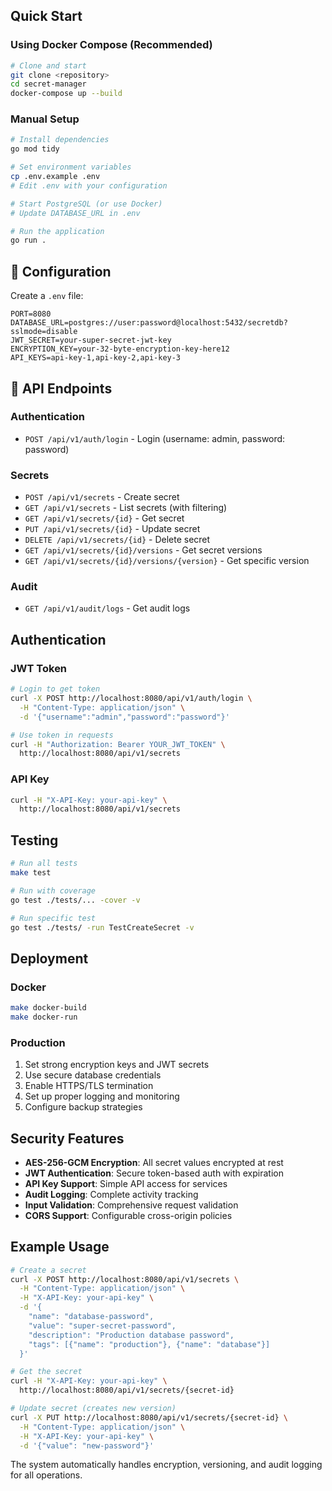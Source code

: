 


##  Quick Start

### Using Docker Compose (Recommended)

```bash
# Clone and start
git clone <repository>
cd secret-manager
docker-compose up --build
```

### Manual Setup

```bash
# Install dependencies
go mod tidy

# Set environment variables
cp .env.example .env
# Edit .env with your configuration

# Start PostgreSQL (or use Docker)
# Update DATABASE_URL in .env

# Run the application
go run .
```

## 🔧 Configuration

Create a `.env` file:

```env
PORT=8080
DATABASE_URL=postgres://user:password@localhost:5432/secretdb?sslmode=disable
JWT_SECRET=your-super-secret-jwt-key
ENCRYPTION_KEY=your-32-byte-encryption-key-here12
API_KEYS=api-key-1,api-key-2,api-key-3
```

## 📡 API Endpoints

### Authentication
- `POST /api/v1/auth/login` - Login (username: admin, password: password)

### Secrets
- `POST /api/v1/secrets` - Create secret
- `GET /api/v1/secrets` - List secrets (with filtering)
- `GET /api/v1/secrets/{id}` - Get secret
- `PUT /api/v1/secrets/{id}` - Update secret
- `DELETE /api/v1/secrets/{id}` - Delete secret
- `GET /api/v1/secrets/{id}/versions` - Get secret versions
- `GET /api/v1/secrets/{id}/versions/{version}` - Get specific version

### Audit
- `GET /api/v1/audit/logs` - Get audit logs

##  Authentication

### JWT Token
```bash
# Login to get token
curl -X POST http://localhost:8080/api/v1/auth/login \
  -H "Content-Type: application/json" \
  -d '{"username":"admin","password":"password"}'

# Use token in requests
curl -H "Authorization: Bearer YOUR_JWT_TOKEN" \
  http://localhost:8080/api/v1/secrets
```

### API Key
```bash
curl -H "X-API-Key: your-api-key" \
  http://localhost:8080/api/v1/secrets
```

##  Testing

```bash
# Run all tests
make test

# Run with coverage
go test ./tests/... -cover -v

# Run specific test
go test ./tests/ -run TestCreateSecret -v
```

##  Deployment

### Docker
```bash
make docker-build
make docker-run
```

### Production
1. Set strong encryption keys and JWT secrets
2. Use secure database credentials
3. Enable HTTPS/TLS termination
4. Set up proper logging and monitoring
5. Configure backup strategies


##  Security Features

- **AES-256-GCM Encryption**: All secret values encrypted at rest
- **JWT Authentication**: Secure token-based auth with expiration
- **API Key Support**: Simple API access for services
- **Audit Logging**: Complete activity tracking
- **Input Validation**: Comprehensive request validation
- **CORS Support**: Configurable cross-origin policies

##  Example Usage

```bash
# Create a secret
curl -X POST http://localhost:8080/api/v1/secrets \
  -H "Content-Type: application/json" \
  -H "X-API-Key: your-api-key" \
  -d '{
    "name": "database-password",
    "value": "super-secret-password",
    "description": "Production database password",
    "tags": [{"name": "production"}, {"name": "database"}]
  }'

# Get the secret
curl -H "X-API-Key: your-api-key" \
  http://localhost:8080/api/v1/secrets/{secret-id}

# Update secret (creates new version)
curl -X PUT http://localhost:8080/api/v1/secrets/{secret-id} \
  -H "Content-Type: application/json" \
  -H "X-API-Key: your-api-key" \
  -d '{"value": "new-password"}'
```

The system automatically handles encryption, versioning, and audit logging for all operations.
